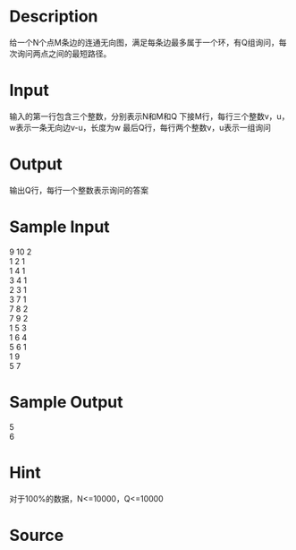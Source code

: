 
# Description

<div class="content"><p>给一个N个点M条边的连通无向图，满足每条边最多属于一个环，有Q组询问，每次询问两点之间的最短路径。</p></div>

# Input

<div class="content"><p>输入的第一行包含三个整数，分别表示N和M和Q 下接M行，每行三个整数v，u，w表示一条无向边v-u，长度为w 最后Q行，每行两个整数v，u表示一组询问</p></div>

# Output

<div class="content"><p>输出Q行，每行一个整数表示询问的答案</p></div>

# Sample Input

<div class="content"><span class="sampledata">9 10 2<br/>
1 2 1<br/>
1 4 1<br/>
3 4 1<br/>
2 3 1<br/>
3 7 1<br/>
7 8 2<br/>
7 9 2<br/>
1 5 3<br/>
1 6 4<br/>
5 6 1<br/>
1 9<br/>
5 7<br/>
</span></div>

# Sample Output

<div class="content"><span class="sampledata">5<br/>
6<br/>
</span></div>

# Hint

<div class="content"><p></p><p>对于100%的数据，N&lt;=10000，Q&lt;=10000</p><p></p></div>

# Source

<div class="content"><p><a href="problemset.php?search="></a></p></div>

